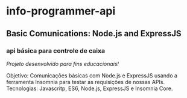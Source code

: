 # info-programmer-api

## Basic Comunications: Node.js and ExpressJS
### api básica para controle de caixa

_Projeto desenvolvido para fins educacionais!_

Objetivo: Comunicações básicas com Node.js e ExpressJS usando a ferramenta Insomnia para testar as requisições de nossas APIs.
Tecnologias: Javascritp, ES6, Node.js, ExpressJS e Insomnia Core.
